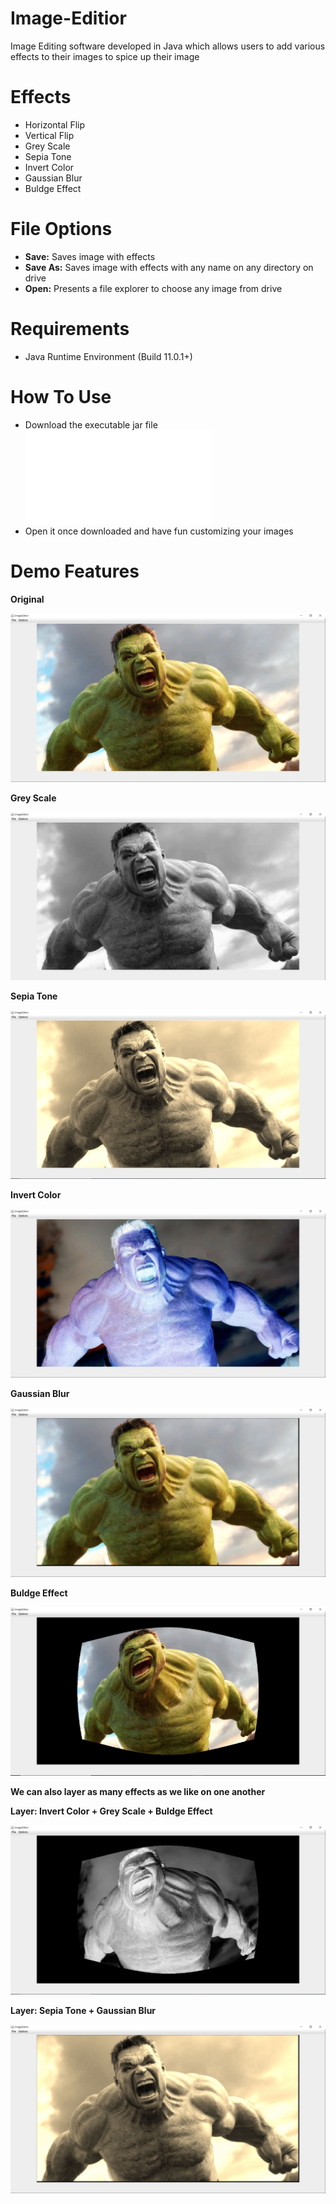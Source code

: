 # Image-Editior

Image Editing software developed in Java which allows users to add various effects to their images to spice up their image

# Effects

* Horizontal Flip
* Vertical Flip
* Grey Scale
* Sepia Tone
* Invert Color
* Gaussian Blur
* Buldge Effect

# File Options

* **Save:** Saves image with effects
* **Save As:** Saves image with effects with any name on any directory on drive
* **Open:** Presents a file explorer to choose any image from drive

# Requirements 

* Java Runtime Environment (Build 11.0.1+)

# How To Use

* Download the executable jar file ![here](ImageEditor.jar)
* Open it once downloaded and have fun customizing your images

# Demo Features

**Original**

![](regular.JPG)

**Grey Scale**

![](greyscale.JPG)

**Sepia Tone**

![](sepia-tone.JPG)

**Invert Color**

![](invert-color.JPG)

**Gaussian Blur**

![](gaussian-blur.JPG)

**Buldge Effect**

![](buldge-effect.JPG)

**We can also layer as many effects as we like on one another**

**Layer: Invert Color + Grey Scale + Buldge Effect**

![](layer1.JPG)

**Layer: Sepia Tone + Gaussian Blur**

![](layer2.JPG)
